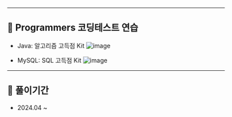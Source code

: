 
---

## 🌟 Programmers 코딩테스트 연습

- Java: 알고리즘 고득점 Kit
![image](https://github.com/user-attachments/assets/66f7277f-1aa8-4fda-b7b1-a6b4d57fa930)

- MySQL: SQL 고득점 Kit
![image](https://github.com/user-attachments/assets/15bd2e9c-f702-4f12-82c2-1fc14615ad50)

---

## 📑 풀이기간

- 2024.04 ~ 

